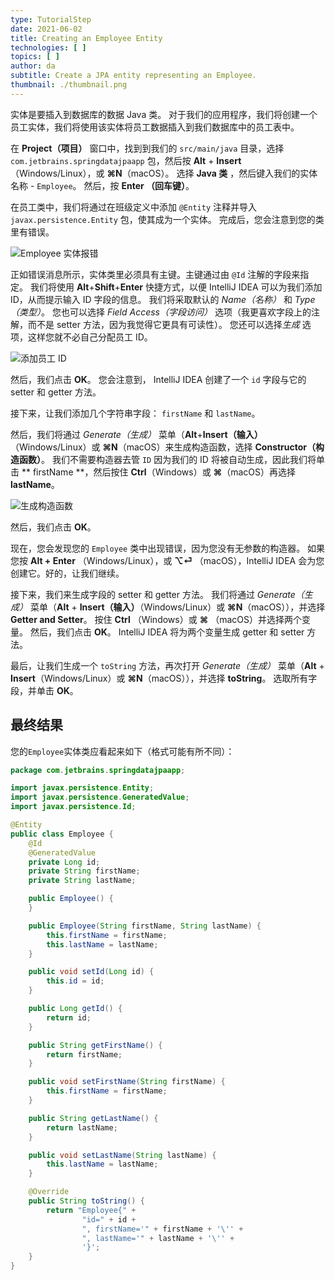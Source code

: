 ```yaml
---
type: TutorialStep
date: 2021-06-02
title: Creating an Employee Entity
technologies: [ ]
topics: [ ]
author: da
subtitle: Create a JPA entity representing an Employee.
thumbnail: ./thumbnail.png
---
```


实体是要插入到数据库的数据 Java 类。 对于我们的应用程序，我们将创建一个员工实体，我们将使用该实体将员工数据插入到我们数据库中的员工表中。

在 **Project（项目）** 窗口中，找到到我们的 `src/main/java` 目录，选择 ` com.jetbrains.springdatajpaapp` 包，然后按 **Alt** + **Insert**（Windows/Linux），或 **⌘N**（macOS）。 选择 **Java 类** ，然后键入我们的实体名称 - `Employee`。 然后，按 **Enter （回车键）**。

在员工类中，我们将通过在班级定义中添加 `@Entity` 注释并导入 `javax.persistence.Entity` 包，使其成为一个实体。 完成后，您会注意到您的类里有错误。

![Employee 实体报错](./EmployeeEntity.png)

正如错误消息所示，实体类里必须具有主键。主键通过由 `@Id` 注解的字段来指定。 我们将使用 **Alt**+**Shift**+**Enter** 快捷方式，以便 IntelliJ IDEA 可以为我们添加 ID，从而提示输入 ID 字段的信息。 我们将采取默认的 *Name（名称）* 和 *Type（类型）*。 您也可以选择 *Field Access（字段访问）* 选项（我更喜欢字段上的注解，而不是 setter 方法，因为我觉得它更具有可读性）。 您还可以选择*生成* 选项，这样您就不必自己分配员工 ID。

![添加员工 ID](./AddIdAttribute.png)

然后，我们点击 **OK**。 您会注意到， IntelliJ IDEA 创建了一个 `id` 字段与它的 setter 和 getter 方法。

接下来，让我们添加几个字符串字段： `firstName` 和 `lastName`。

然后，我们将通过 *Generate（生成）* 菜单（**Alt**+**Insert（输入）** （Windows/Linux）或 **⌘N**（macOS）来生成构造函数，选择 **Constructor（构造函数）**。 我们不需要构造器去管 `ID` 因为我们的 ID 将被自动生成，因此我们将单击 ** firstName **，然后按住 **Ctrl**（Windows）或 **⌘**（macOS）再选择 **lastName**。

![生成构造函数](./GenerateConstructor.png)

然后，我们点击 **OK**。

现在，您会发现您的 `Employee` 类中出现错误，因为您没有无参数的构造器。 如果您按 **Alt + Enter** （Windows/Linux），或 **⌥⏎** （macOS），IntelliJ IDEA 会为您创建它。好的，让我们继续。

接下来，我们来生成字段的 setter 和 getter 方法。 我们将通过 *Generate（生成）* 菜单（**Alt** + **Insert（输入）**（Windows/Linux）或 **⌘N**（macOS）），并选择 **Getter and Setter**。 按住 **Ctrl** （Windows）或 **⌘** （macOS）并选择两个变量。 然后，我们点击 **OK**。 IntelliJ IDEA 将为两个变量生成 getter 和 setter 方法。

最后，让我们生成一个 `toString` 方法，再次打开 *Generate（生成）* 菜单（**Alt** + **Insert**（Windows/Linux）或 **⌘N**（macOS）），并选择 **toString**。 选取所有字段，并单击 **OK**。

## 最终结果

您的` Employee `实体类应看起来如下（格式可能有所不同）：
```java
package com.jetbrains.springdatajpaapp;

import javax.persistence.Entity;
import javax.persistence.GeneratedValue;
import javax.persistence.Id;

@Entity
public class Employee {
    @Id
    @GeneratedValue
    private Long id;
    private String firstName;
    private String lastName;

    public Employee() {
    }

    public Employee(String firstName, String lastName) {
        this.firstName = firstName;
        this.lastName = lastName;
    }

    public void setId(Long id) {
        this.id = id;
    }

    public Long getId() {
        return id;
    }

    public String getFirstName() {
        return firstName;
    }

    public void setFirstName(String firstName) {
        this.firstName = firstName;
    }

    public String getLastName() {
        return lastName;
    }

    public void setLastName(String lastName) {
        this.lastName = lastName;
    }

    @Override
    public String toString() {
        return "Employee{" +
                "id=" + id +
                ", firstName='" + firstName + '\'' +
                ", lastName='" + lastName + '\'' +
                '}';
    }
}
```